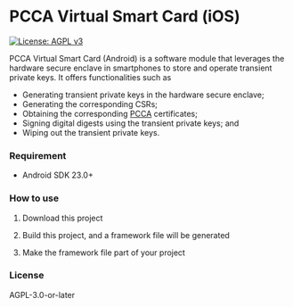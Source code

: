 # PCCA Virtual Smart Card (iOS)

[![License: AGPL v3](https://img.shields.io/badge/License-AGPL%20v3-blue.svg)](https://www.gnu.org/licenses/agpl-3.0)

PCCA Virtual Smart Card (Android) is a software module that leverages the hardware secure enclave in smartphones to store and operate transient private keys. It offers functionalities such as

- Generating transient private keys in the hardware secure enclave;
- Generating the corresponding CSRs;
- Obtaining the corresponding [PCCA](https://pcca.proof.show) certificates;
- Signing digital digests using the transient private keys; and
- Wiping out the transient private keys.

### Requirement

* Android SDK 23.0+

### How to use

1. Download this project

2. Build this project, and a framework file will be generated

3. Make the framework file part of your project

### License

AGPL-3.0-or-later
